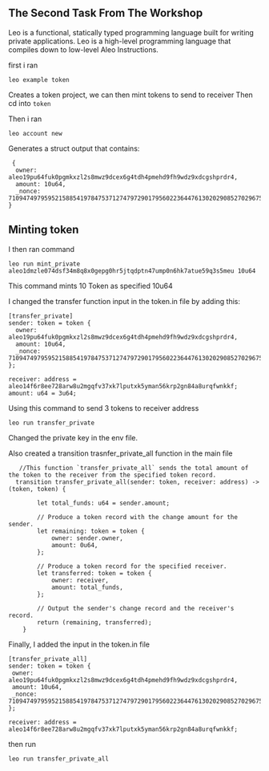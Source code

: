 <!-- # 🪙 Token -->

[//]: # (<img alt="workshop/token" width="1412" src="../.resources/token.png">)
## The Second Task From The Workshop

Leo is a functional, statically typed programming language built for writing private applications. Leo is a high-level programming language that compiles down to low-level Aleo Instructions.

first i ran 
```
leo example token 
```
Creates a token project, we can then mint tokens to send to receiver
Then cd into ``` token ```

Then i ran 
```
leo account new
```

Generates a struct output that contains:

``` 
 {
  owner: aleo19pu64fuk0pgmkxzl2s8mwz9dcex6g4tdh4pmehd9fh9wdz9xdcgshprdr4,
  amount: 10u64,
  _nonce: 710947497959521588541978475371274797290179560223644761302029085270296751312group
}
```

## Minting token

I then ran command
```
leo run mint_private aleo1dmzle074dsf34m8q8x0gepg0hr5jtqdptn47ump0n6hk7atue59q3s5meu 10u64
```
This command mints 10 Token as specified 10u64


I changed the transfer function input in the token.in file by adding this:
```
[transfer_private]
sender: token = token {
  owner: aleo19pu64fuk0pgmkxzl2s8mwz9dcex6g4tdh4pmehd9fh9wdz9xdcgshprdr4,
  amount: 10u64,
  _nonce: 710947497959521588541978475371274797290179560223644761302029085270296751312group
};

receiver: address = aleo14f6r8ee728arw8u2mgqfv37xk7lputxk5yman56krp2gn84a8urqfwnkkf;
amount: u64 = 3u64;
```

Using this command to send 3 tokens to receiver address
```
leo run transfer_private
```
Changed the private key in the env file.

Also created a transition trasnfer_private_all function in the main file

```
   //This function `transfer_private_all` sends the total amount of the token to the receiver from the specified token record.
  transition transfer_private_all(sender: token, receiver: address) -> (token, token) {
        
        let total_funds: u64 = sender.amount;

        // Produce a token record with the change amount for the sender.
        let remaining: token = token {
            owner: sender.owner,
            amount: 0u64,
        };

        // Produce a token record for the specified receiver.
        let transferred: token = token {
            owner: receiver,
            amount: total_funds,
        };

        // Output the sender's change record and the receiver's record.
        return (remaining, transferred);
    }

```

Finally, I added the input in the token.in file
```
[transfer_private_all]
sender: token = token {
 owner: aleo19pu64fuk0pgmkxzl2s8mwz9dcex6g4tdh4pmehd9fh9wdz9xdcgshprdr4,
 amount: 10u64,
 _nonce: 710947497959521588541978475371274797290179560223644761302029085270296751312group
};

receiver: address = aleo14f6r8ee728arw8u2mgqfv37xk7lputxk5yman56krp2gn84a8urqfwnkkf;
```
then run 
```
leo run transfer_private_all
```

